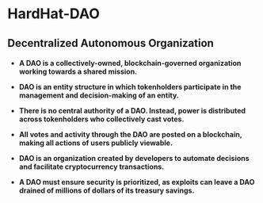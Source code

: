 # HardHat-DAO

## Decentralized Autonomous Organization

<h4>

-   A DAO is a collectively-owned, blockchain-governed organization working towards a shared mission.

-   DAO is an entity structure in which tokenholders participate in the management and decision-making of an entity.

-   There is no central authority of a DAO. Instead, power is distributed across tokenholders who collectively cast votes.

-   All votes and activity through the DAO are posted on a blockchain, making all actions of users publicly viewable.

-   DAO is an organization created by developers to automate decisions and facilitate cryptocurrency transactions.

-   A DAO must ensure security is prioritized, as exploits can leave a DAO drained of millions of dollars of its treasury savings.

</h4>
